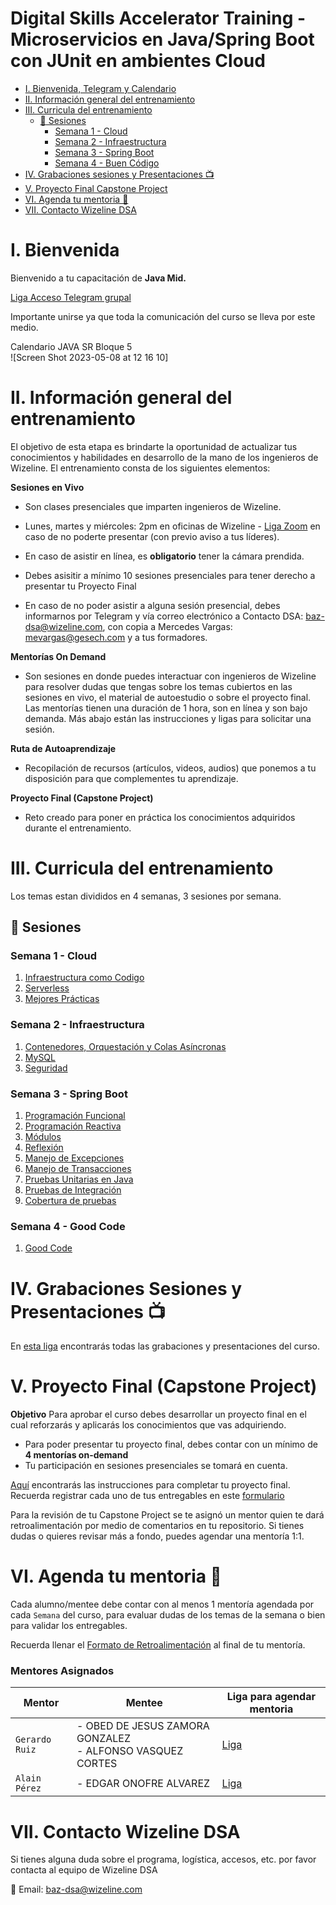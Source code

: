 # Digital Skills Accelerator Training - Microservicios en Java/Spring Boot con JUnit en ambientes Cloud

<!-- Table of Content -->

- [I. Bienvenida, Telegram y Calendario](#i-bienvenida)
- [II. Información general del entrenamiento](#ii-informaci%C3%B3n-general-del-entrenamiento)
- [III. Curricula del entrenamiento](#iii-curricula-del-entrenamiento)
    - [:bookmark_tabs: Sesiones](#bookmark_tabs-sesiones)
        - [Semana 1 - Cloud](#semana-1---cloud)
        - [Semana 2 - Infraestructura](#semana-2---infraestructura)
        - [Semana 3 - Spring Boot](#semana-3---spring-boot)
        - [Semana 4 - Buen Código](#semana-4---good-code)
- [IV. Grabaciones sesiones y Presentaciones 📺](#iv-grabaciones-sesiones-y-presentaciones-)
- [V. Proyecto Final Capstone Project](#v-proyecto-final-capstone-project)
- [VI. Agenda tu mentoria 📆](#vi-agenda-tu-mentoria-)
- [VII. Contacto Wizeline DSA](#vii-contacto-wizeline-dsa)
<!---------------------->

# I. Bienvenida
Bienvenido a tu capacitación de **Java Mid.**

[Liga Acceso Telegram grupal](https://t.me/+E5NZ6NWKQZswMDYx)

Importante unirse ya que toda la comunicación del curso se lleva por este medio.

Calendario JAVA SR Bloque 5 <br> ![Screen Shot 2023-05-08 at 12 16 10]


# II. Información general del entrenamiento
El objetivo de esta etapa es brindarte la oportunidad de actualizar tus conocimientos y habilidades en desarrollo de la mano de los ingenieros de Wizeline. El entrenamiento consta de los siguientes elementos:

**Sesiones en Vivo** 
- Son clases presenciales que imparten ingenieros de Wizeline.
- Lunes, martes y miércoles: 2pm en oficinas de Wizeline - [Liga Zoom](https://wizeline.zoom.us/j/83499864562) en caso de no poderte presentar (con previo aviso a tus líderes).

- En caso de asistir en línea, es **obligatorio** tener la cámara prendida.
- Debes asisitir a mínimo 10 sesiones presenciales para tener derecho a presentar tu Proyecto Final
- En caso de no poder asistir a alguna sesión presencial, debes informarnos por Telegram y vía correo electrónico a Contacto DSA: baz-dsa@wizeline.com, con copia a Mercedes Vargas: mevargas@gesech.com y a tus formadores. 

**Mentorías On Demand**
- Son sesiones en donde puedes interactuar con ingenieros de Wizeline para resolver dudas que tengas sobre los temas cubiertos en las sesiones en vivo, el material de autoestudio o sobre el proyecto final. Las mentorías tienen una duración de 1 hora, son en línea y son bajo demanda. Más abajo están las instrucciones y ligas para solicitar una sesión.

**Ruta de Autoaprendizaje**
- Recopilación de recursos (artículos, videos, audios) que ponemos a tu disposición para que complementes tu aprendizaje.

**Proyecto Final (Capstone Project)**
- Reto creado para poner en práctica los conocimientos adquiridos durante el entrenamiento. 

# III. Curricula del entrenamiento
Los temas estan divididos en 4 semanas, 3 sesiones por semana. 

## :bookmark_tabs: Sesiones

### Semana 1 - Cloud
   1. [Infraestructura como Codigo](Semana%201/IaC/README.md) 
   2. [Serverless](Semana%201/Serverless/README.md)
   3. [Mejores Prácticas](Semana%201/Practicas/README.md)
   
### Semana 2 - Infraestructura
   1. [Contenedores, Orquestación y Colas Asíncronas](Semana%202/Contenedores/README.md)
   2. [MySQL](Semana%202/MySQL/README.md)
   3. [Seguridad](Semana%202/Seguridad/README.md)

### Semana 3 - Spring Boot
   1. [Programación Funcional](Semana%203/ProgramacionFuncional)
   2. [Programación Reactiva](Semana%203/ProgramacionReactiva)
   3. [Módulos](Semana%203/Modulos)
   4. [Reflexión](Semana%203/Reflexion)
   5. [Manejo de Excepciones](Semana%203/Excepciones)
   6. [Manejo de Transacciones](Semana%203/Transacciones)
   7. [Pruebas Unitarias en Java ](Semana%203/PruebasUnitariasJava)
   8. [Pruebas de Integración](Semana%203/PruebasIntegracion)
   9. [Cobertura de pruebas](Semana%203/Cobertura)
  
### Semana 4 - Good Code
   1. [Good Code](Semana%204/Good%20Code/README.md)
   

# IV. Grabaciones Sesiones y Presentaciones 📺

En [esta liga](Grabaciones%20y%20Presentaciones.md) encontrarás todas las grabaciones y presentaciones del curso.

# V. Proyecto Final (Capstone Project)
**Objetivo**
Para aprobar el curso debes desarrollar un proyecto final en el cual reforzarás y aplicarás los conocimientos que vas adquiriendo.
- Para poder presentar tu proyecto final, debes contar con un mínimo de **4 mentorías on-demand**
- Tu participación en sesiones presenciales se tomará en cuenta.

[Aquí](Proyecto%20Final%20Capstone%20Project.md) encontrarás las instrucciones para completar tu proyecto final. Recuerda registrar cada uno de tus entregables en este [formulario](https://forms.gle/pvxQXctbCVH1Xt2y8)

Para la revisión de tu Capstone Project se te asignó un mentor quien te dará retroalimentación por medio de comentarios en tu repositorio. Si tienes dudas o quieres revisar más a fondo, puedes agendar una mentoría 1:1. 


# VI. Agenda tu mentoria 📆
Cada alumno/mentee debe contar con al menos 1 mentoría agendada por cada `Semana` del curso, para evaluar dudas de los temas de la semana o bien para validar los entregables.

Recuerda llenar el [Formato de Retroalimentación](https://forms.gle/uUeQQwNbPfShqMxe9) al final de tu mentoría.

### Mentores Asignados

| Mentor               | Mentee                          |  Liga para agendar mentoria                |
|----------------------|---------------------------------|--------------------------------------------|
| `Gerardo Ruiz`         | - OBED DE JESUS ZAMORA GONZALEZ  <br/> - ALFONSO VASQUEZ CORTES| [Liga](https://calendly.com/gerardoruiz-wizeline/mentoria-baz?month=2023-05) |
| `Alain Pérez`         | - EDGAR ONOFRE ALVAREZ| [Liga](https://calendly.com/alain-chevanier-jsc) |


# VII. Contacto Wizeline DSA
Si tienes alguna duda sobre el programa, logística, accesos, etc. por favor contacta al equipo de Wizeline DSA

:email: Email: [baz-dsa@wizeline.com](baz-dsa@wizeline.com)

